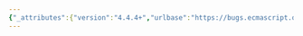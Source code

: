 ```yaml
---
{"_attributes":{"version":"4.4.4+","urlbase":"https://bugs.ecmascript.org/","maintainer":"dherman@mozilla.com"},"bug":{"bug_id":3294,"creation_ts":"2014-10-19 12:41:00 -0700","short_desc":"Mixed declarative and dynamic linking no longer supported","delta_ts":"2015-02-19 19:11:08 -0800","product":"Draft for 6th Edition","component":"Modules","version":"Rev 28: October 14, 2014 Draft","rep_platform":"All","op_sys":"All","bug_status":"RESOLVED","resolution":"FIXED","priority":"Normal","bug_severity":"normal","everconfirmed":true,"reporter":{"uid":"guybedford","name":"Guy Bedford"},"assigned_to":{"uid":"allen","name":"Allen Wirfs-Brock"},"cc":["dherman","jorendorff","samth"],"long_desc":[{"commentid":10526,"comment_count":0,"who":{"uid":"guybedford","name":"Guy Bedford"},"bug_when":"2014-10-19 12:41:35 -0700","thetext":"In the previous module loader implementation, significant effort was put into enabling ES6 to load legacy modules, which could in turn load ES6. \n\nThis is an important feature as it allows ES6 interop with CommonJS inside an ecosystem like npm. We can't automate conversion of modules to ES6 as circular references in CommonJS will break, so there isn't another way around this interop scenario that I can see.\n\nOne other proposal currently being suggested by some to enable this is the ability to write ES6 and CommonJS together using a CommonJS require for CommonJS and ES6 syntax for ES6:\n\nrequire('cjs-module');\nimport 'es6-module';\n\nI find this idea incredibly worrying, because there is no way to progressively move out of this scenario without rewriting all dependencies. We collectively progress into a hole where we're using two module systems, which I believe will leave everyone worse off.\n\nPerhaps it is out of the scope of ES6 to consider the dynamics of progressive adoption at this level, in which case I concede, but the solution previously provided separating the legacy and ES6 layers and linking these layers alternately supporting circular references in both systems together, through the dynamic instantiation hook, was an incredibly general and elegant solution to this issue.\n\nI'd ask that we consider bringing this back through a more general HostGetSource hook (HostGetModule perhaps) that supports the previous dynamic instantiate hook properties (deps and execute)."},{"commentid":10528,"comment_count":1,"who":{"uid":"guybedford","name":"Guy Bedford"},"bug_when":"2014-10-19 15:23:44 -0700","thetext":"There may be a middle ground here by allowing loading CommonJS from ES6 but not vice-versa. This is effectively supported by the current HostGetSource implementation anyway.\n\nWhile not perfect, compiling ES6 to CommonJS is generally less error-prone than the reverse (circular references don't break as easily) so that we do allow legacy compilation scenarios when using ES6:\n\nnpm package:\nes6/app.js\ncjs/app.js\n\nWhere cjs/app.js is generated from es6/app.js.\n\nIn this way, one can add an ES6 loader to Node, which would load from the es6 sources, in turn potentially loading CJS, while the package still supports being loaded without an ES6 loader through the CJS sources. But we do have to keep this compiled CJS folder around in npm for a little longer, which the reverse interop support scenario of allowing loading ES6 from CommonJS through an ES6 loader might help us progress past sooner."},{"commentid":12855,"comment_count":2,"who":{"uid":"allen","name":"Allen Wirfs-Brock"},"bug_when":"2015-02-17 17:30:51 -0800","thetext":"fixed in rev34 editor's draft"},{"commentid":13138,"comment_count":3,"who":{"uid":"allen","name":"Allen Wirfs-Brock"},"bug_when":"2015-02-19 19:11:08 -0800","thetext":"fixed in rev34"}]}}
---
```

